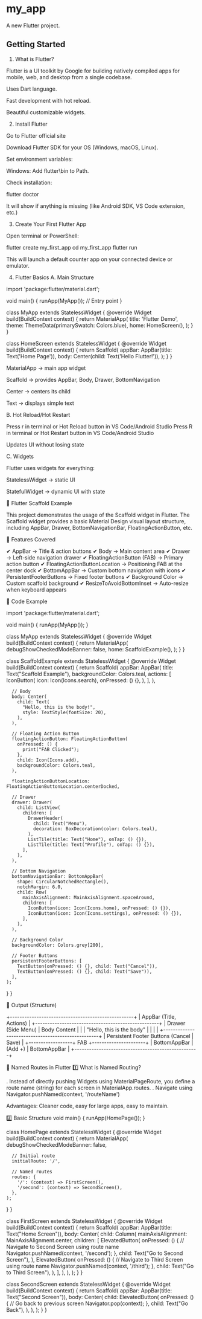 # my_app

A new Flutter project.

## Getting Started

1. What is Flutter?

Flutter is a UI toolkit by Google for building natively compiled apps for mobile, web, and desktop from a single codebase.

Uses Dart language.

Fast development with hot reload.

Beautiful customizable widgets.

2. Install Flutter

Go to Flutter official site

Download Flutter SDK for your OS (Windows, macOS, Linux).

Set environment variables:

Windows: Add flutter\bin to Path.

Check installation:

flutter doctor


It will show if anything is missing (like Android SDK, VS Code extension, etc.)

3. Create Your First Flutter App

Open terminal or PowerShell:

flutter create my_first_app
cd my_first_app
flutter run


This will launch a default counter app on your connected device or emulator. 

4. Flutter Basics
A. Main Structure 

import 'package:flutter/material.dart';

void main() {
  runApp(MyApp()); // Entry point
}

class MyApp extends StatelessWidget {
  @override
  Widget build(BuildContext context) {
    return MaterialApp(
      title: 'Flutter Demo',
      theme: ThemeData(primarySwatch: Colors.blue),
      home: HomeScreen(),
    );
  }
}

class HomeScreen extends StatelessWidget {
  @override
  Widget build(BuildContext context) {
    return Scaffold(
      appBar: AppBar(title: Text('Home Page')),
      body: Center(child: Text('Hello Flutter!')),
    );
  }
}

MaterialApp → main app widget

Scaffold → provides AppBar, Body, Drawer, BottomNavigation

Center → centers its child

Text → displays simple text 

B. Hot Reload/Hot Restart

Press r in terminal or Hot Reload button in VS Code/Android Studio
Press R in terminal or Hot Restart button in VS Code/Android Studio

Updates UI without losing state 


C. Widgets

Flutter uses widgets for everything:

StatelessWidget → static UI

StatefulWidget → dynamic UI with state

📖 Flutter Scaffold Example

This project demonstrates the usage of the Scaffold widget in Flutter.
The Scaffold widget provides a basic Material Design visual layout structure, including AppBar, Drawer, BottomNavigationBar, FloatingActionButton, etc. 

🚀 Features Covered

✔ AppBar → Title & action buttons
✔ Body → Main content area
✔ Drawer → Left-side navigation drawer
✔ FloatingActionButton (FAB) → Primary action button
✔ FloatingActionButtonLocation → Positioning FAB at the center dock
✔ BottomAppBar → Custom bottom navigation with icons
✔ PersistentFooterButtons → Fixed footer buttons
✔ Background Color → Custom scaffold background
✔ ResizeToAvoidBottomInset → Auto-resize when keyboard appears 

📝 Code Example 

import 'package:flutter/material.dart';

void main() {
  runApp(MyApp());
}

class MyApp extends StatelessWidget {
  @override
  Widget build(BuildContext context) {
    return MaterialApp(
      debugShowCheckedModeBanner: false,
      home: ScaffoldExample(),
    );
  }
}

class ScaffoldExample extends StatelessWidget {
  @override
  Widget build(BuildContext context) {
    return Scaffold(
      appBar: AppBar(
        title: Text("Scaffold Example"),
        backgroundColor: Colors.teal,
        actions: [
          IconButton(
            icon: Icon(Icons.search),
            onPressed: () {},
          ),
        ],
      ),

      // Body
      body: Center(
        child: Text(
          "Hello, this is the body!",
          style: TextStyle(fontSize: 20),
        ),
      ),

      // Floating Action Button
      floatingActionButton: FloatingActionButton(
        onPressed: () {
          print("FAB Clicked");
        },
        child: Icon(Icons.add),
        backgroundColor: Colors.teal,
      ),

      floatingActionButtonLocation: FloatingActionButtonLocation.centerDocked,

      // Drawer
      drawer: Drawer(
        child: ListView(
          children: [
            DrawerHeader(
              child: Text("Menu"),
              decoration: BoxDecoration(color: Colors.teal),
            ),
            ListTile(title: Text("Home"), onTap: () {}),
            ListTile(title: Text("Profile"), onTap: () {}),
          ],
        ),
      ),

      // Bottom Navigation
      bottomNavigationBar: BottomAppBar(
        shape: CircularNotchedRectangle(),
        notchMargin: 6.0,
        child: Row(
          mainAxisAlignment: MainAxisAlignment.spaceAround,
          children: [
            IconButton(icon: Icon(Icons.home), onPressed: () {}),
            IconButton(icon: Icon(Icons.settings), onPressed: () {}),
          ],
        ),
      ),

      // Background Color
      backgroundColor: Colors.grey[200],

      // Footer Buttons
      persistentFooterButtons: [
        TextButton(onPressed: () {}, child: Text("Cancel")),
        TextButton(onPressed: () {}, child: Text("Save")),
      ],
    );
  }
}

📸 Output (Structure)

+---------------------------------------------------+
| AppBar (Title, Actions)                           |
+---------------------------------------------------+
| Drawer (Side Menu)   |        Body Content        |
|                      |  "Hello, this is the body" |
|                      |                            |
+---------------------------------------------------+
| Persistent Footer Buttons (Cancel | Save)         |
+------------------+   FAB   +----------------------+
|  BottomAppBar    | (Add +) |   BottomAppBar       |
+---------------------------------------------------+



🔹 Named Routes in Flutter
1️⃣ What is Named Routing?

. Instead of directly pushing Widgets using MaterialPageRoute, you define a route name (string) for each screen in MaterialApp.routes.
.   Navigate using Navigator.pushNamed(context, '/routeName')

Advantages: Cleaner code, easy for large apps, easy to maintain.

2️⃣ Basic Structure
void main() {
  runApp(HomePage());
}

class HomePage extends StatelessWidget {
  @override
  Widget build(BuildContext context) {
    return MaterialApp(
      debugShowCheckedModeBanner: false,
      
      // Initial route
      initialRoute: '/',
      
      // Named routes
      routes: {
        '/': (context) => FirstScreen(),
        '/second': (context) => SecondScreen(),
      },
    );
  }
}

class FirstScreen extends StatelessWidget {
  @override
  Widget build(BuildContext context) {
    return Scaffold(
      appBar: AppBar(title: Text("Home Screen")),
      body: Center(
        child: Column(
          mainAxisAlignment: MainAxisAlignment.center,
          children: [
            ElevatedButton(
              onPressed: () {
                // Navigate to Second Screen using route name
                Navigator.pushNamed(context, '/second');
              },
              child: Text("Go to Second Screen"),
            ),
            ElevatedButton(
              onPressed: () {
                // Navigate to Third Screen using route name
                Navigator.pushNamed(context, '/third');
              },
              child: Text("Go to Third Screen"),
            ),
          ],
        ),
      ),
    );
  }
}  


class SecondScreen extends StatelessWidget {
  @override
  Widget build(BuildContext context) {
    return Scaffold(
      appBar: AppBar(title: Text("Second Screen")),
      body: Center(
        child: ElevatedButton(
          onPressed: () {
            // Go back to previous screen
            Navigator.pop(context);
          },
          child: Text("Go Back"),
        ),
      ),
    );
  }
}
